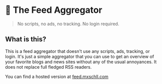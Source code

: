 # 📰 The Feed Aggregator

> No scripts, no ads, no tracking. No login required.

## What is this?

This is a feed aggregator that doesn't use any scripts, ads, tracking, or login. It's just a simple aggregator that you can use to get an overview of your favorite blogs and news sites without any of the usual annoyances. It does not replace full fledged RSS readers.

You can find a hosted version at [feed.mxschll.com](https://feed.mxschll.com)
